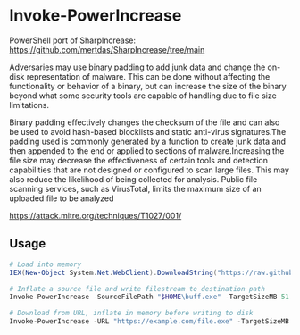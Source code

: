 # Invoke-PowerIncrease

PowerShell port of SharpIncrease: https://github.com/mertdas/SharpIncrease/tree/main

Adversaries may use binary padding to add junk data and change the on-disk representation of malware. This can be done without affecting the functionality or behavior of a binary, but can increase the size of the binary beyond what some security tools are capable of handling due to file size limitations.

Binary padding effectively changes the checksum of the file and can also be used to avoid hash-based blocklists and static anti-virus signatures.The padding used is commonly generated by a function to create junk data and then appended to the end or applied to sections of malware.Increasing the file size may decrease the effectiveness of certain tools and detection capabilities that are not designed or configured to scan large files. This may also reduce the likelihood of being collected for analysis. Public file scanning services, such as VirusTotal, limits the maximum size of an uploaded file to be analyzed


https://attack.mitre.org/techniques/T1027/001/

## Usage
```Powershell
# Load into memory
IEX(New-Object System.Net.WebClient).DownloadString("https://raw.githubusercontent.com/The-Viper-One/Invoke-PowerIncrease/main/Invoke-PowerIncrease.ps1")

# Inflate a source file and write filestream to destination path
Invoke-PowerIncrease -SourceFilePath "$HOME\buff.exe" -TargetSizeMB 51 -DestinationFilePath "$HOME\buffnew.exe"

# Download from URL, inflate in memory before writing to disk
Invoke-PowerIncrease -URL "https://example.com/file.exe" -TargetSizeMB 75 -DestinationFilePath "$HOME\buffnew.exe"
```
